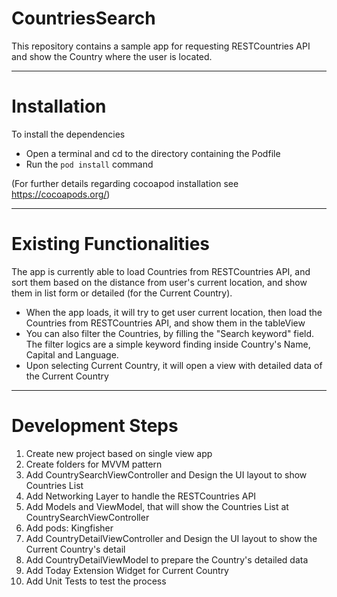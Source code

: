 CountriesSearch
=============

This repository contains a sample app for requesting RESTCountries API and show the Country where the user is located.


---
# Installation

To install the dependencies
* Open a terminal and cd to the directory containing the Podfile
* Run the `pod install` command

(For further details regarding cocoapod installation see https://cocoapods.org/)


---
# Existing Functionalities

The app is currently able to load Countries from RESTCountries API, and sort them based on the distance from user's current location, and show them in list form or detailed (for the Current Country).

* When the app loads, it will try to get user current location, then load the Countries from RESTCountries API, and show them in the tableView
* You can also filter the Countries, by filling the "Search keyword" field. The filter logics are a simple keyword finding inside Country's Name, Capital and Language. 
* Upon selecting Current Country, it will open a view with detailed data of the Current Country

---
# Development Steps

1. Create new project based on single view app
2. Create folders for MVVM pattern
3. Add CountrySearchViewController and Design the UI layout to show Countries List
4. Add Networking Layer to handle the RESTCountries API
5. Add Models and ViewModel, that will show the Countries List at CountrySearchViewController
6. Add pods: Kingfisher
7. Add CountryDetailViewController and Design the UI layout to show the Current Country's detail
8. Add CountryDetailViewModel to prepare the Country's detailed data
9. Add Today Extension Widget for Current Country 
10. Add Unit Tests to test the process



